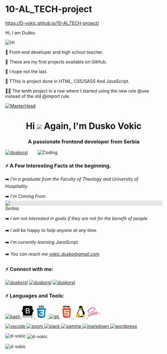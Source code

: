 # 10-AL_TECH-project
 https://D-vokic.github.io/10-AI_TECH-project/

Hi, I am Duško.

![Hi](https://github.com/Duskorsl/Front-end-development/assets/105879280/c6ce2714-e75c-48d1-a0f0-2792f5bfbfdc)


🤝 Front-end developer and high school teacher.

🌱 These are my first projects available on GitHub.

🔭 I hope not the last.

👯 TThis is project done in HTML, CSS/SASS And JavaScript.

👨‍💻 The tenth project in a row where I started using the new rule @use instead of the old @import rule.

[![MasterHead](https://mir-s3-cdn-cf.behance.net/project_modules/fs/54b6c068097599.5b50bca476b9b.gif)](https://duskovokic.com/)
<h1 align="center">Hi <img src="https://github.com/TheDudeThatCode/TheDudeThatCode/blob/master/Assets/Hi.gif" width="35" /> Again, I'm Dusko Vokic</h1>
<h3 align="center">A passionate frontend developer from Serbia</h3>
<img align="right" alt="Coding" width="400" src="https://cdn.dribbble.com/users/1162077/screenshots/3848914/programmer.gif">

<p align="left"> <a href="https://twitter.com/duskorsl" target="blank"><img src="https://img.shields.io/twitter/follow/duskorsl?logo=twitter&style=for-the-badge" alt="duskorsl" /></a> </p>


  <h3 align="left">⚡ A Few Interesting Facts at the beginning.</h3>
  
:arrow_right: *I'm a graduate from the Faculty of Theology and University of Hospitality.*


:arrow_right: *I'm Coming From  <img style="display: block;-webkit-user-select: none;margin: auto;background-color: hsl(0, 0%, 90%);transition: background-color 300ms;" src="https://upload.wikimedia.org/wikipedia/commons/thumb/f/ff/Flag_of_Serbia.svg/32px-Flag_of_Serbia.svg.png"> 
 Serbia.*


:arrow_right: *I am not interested in goals if they are not for the benefit of people.*


:arrow_right: *I will be happy to help anyone at any time.*


:arrow_right: *I’m currently learning JavaScript*


:arrow_right: *You can reach me vokic.dusko@gmail.com*


<h3 align="left">⚡ Connect with me:</h3>
<p align="left">
<a href="https://twitter.com/duskorsl" target="blank"><img align="center" src="https://raw.githubusercontent.com/rahuldkjain/github-profile-readme-generator/master/src/images/icons/Social/twitter.svg" alt="duskorsl" height="30" width="40" /></a>
<a href="https://fb.com/duskorsl" target="blank"><img align="center" src="https://raw.githubusercontent.com/rahuldkjain/github-profile-readme-generator/master/src/images/icons/Social/facebook.svg" alt="duskorsl" height="30" width="40" /></a>
<a href="https://instagram.com/duskorsl" target="blank"><img align="center" src="https://raw.githubusercontent.com/rahuldkjain/github-profile-readme-generator/master/src/images/icons/Social/instagram.svg" alt="duskorsl" height="30" width="40" /></a>
</p>

<h3 align="left">⚡ Languages and Tools:</h3>
<p align="left"> <a href="https://www.gnu.org/software/bash/" target="_blank" rel="noreferrer"> <img src="https://www.vectorlogo.zone/logos/gnu_bash/gnu_bash-icon.svg" alt="bash" width="40" height="40"/> </a> <a href="https://getbootstrap.com" target="_blank" rel="noreferrer"> <img src="https://raw.githubusercontent.com/devicons/devicon/master/icons/bootstrap/bootstrap-plain-wordmark.svg" alt="bootstrap" width="40" height="40"/> </a> <a href="https://www.w3schools.com/css/" target="_blank" rel="noreferrer"> <img src="https://raw.githubusercontent.com/devicons/devicon/master/icons/css3/css3-original-wordmark.svg" alt="css3" width="40" height="40"/> </a> <a href="https://git-scm.com/" target="_blank" rel="noreferrer"> <img src="https://www.vectorlogo.zone/logos/git-scm/git-scm-icon.svg" alt="git" width="40" height="40"/> </a> <a href="https://www.w3.org/html/" target="_blank" rel="noreferrer"> <img src="https://raw.githubusercontent.com/devicons/devicon/master/icons/html5/html5-original-wordmark.svg" alt="html5" width="40" height="40"/> </a> <a href="https://www.linux.org/" target="_blank" rel="noreferrer"> <img src="https://raw.githubusercontent.com/devicons/devicon/master/icons/linux/linux-original.svg" alt="linux" width="40" height="40"/> </a> <a href="https://sass-lang.com" target="_blank" rel="noreferrer"> <img src="https://raw.githubusercontent.com/devicons/devicon/master/icons/sass/sass-original.svg" alt="sass" width="40" height="40"/> 

</a> <a href=""> <img src="https://img.shields.io/badge/Visual_Studio-5C2D91?style=for-the-badge&logo=visual%20studio&logoColor=white " alt="vscode" width="120" height="40"/> </a> <a href=""> <img src="https://img.shields.io/badge/Zoom-2D8CFF?style=for-the-badge&logo=zoom&logoColor=white" alt="zoom" width="120" height="40"/> </a> <a href=""> <img src="https://img.shields.io/badge/Slack-4A154B?style=for-the-badge&logo=slack&logoColor=white" alt="slack" width="120" height="40"/> </a> <a href=""> <img src="https://img.shields.io/badge/Xampp-F37623?style=for-the-badge&logo=xampp&logoColor=white" alt="xammp" width="120" height="40"/> </a> <a href=""> <img src="https://img.shields.io/badge/Markdown-000000?style=for-the-badge&logo=markdown&logoColor=white" alt="markdown" width="120" height="40"/> </a> <a href=""> <img src="https://img.shields.io/badge/Wordpress-21759B?style=for-the-badge&logo=wordpress&logoColor=white" alt="wordpress" width="120" height="40"/> </a> </p>




<p><img align="left" src="https://github-readme-stats.vercel.app/api/top-langs?username=d-vokic&show_icons=true&locale=en&layout=compact" alt="d-vokic" /></p>

<p>&nbsp;<img align="center" src="https://github-readme-stats.vercel.app/api?username=d-vokic&show_icons=true&locale=en" alt="d-vokic" /></p>

<p><img align="center" src="https://github-readme-streak-stats.herokuapp.com/?user=d-vokic&" alt="d-vokic" /></p>
